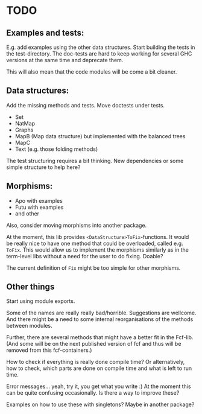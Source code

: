 # TODO

## Examples and tests:

E.g. add examples using the other data structures. Start building the
tests in the test-directory. The doc-tests are hard to keep working for
several GHC versions at the same time and deprecate them.

This will also mean that the code modules will be come a bit cleaner.


## Data structures:

Add the missing methods and tests. Move doctests under tests.

- Set
- NatMap
- Graphs
- MapB (Map data structure) but implemented with the balanced trees
- MapC 
- Text (e.g. those folding methods)


The test structuring requires a bit thinking. New dependencies or some 
simple structure to help here?
 

## Morphisms:
 
- Apo with examples
- Futu with examples
- and other 
 
Also, consider moving morphisms into another package. 

At the moment, this lib provides `<DataStructure>ToFix`-functions. It would be 
really nice to have one method that could be overloaded, called e.g. `ToFix`. 
This would allow us to implement the morphisms similarly as in the term-level 
libs without a need for the user to do fixing. Doable?

The current definition of `Fix` might be too simple for other morphisms.


## Other things

Start using module exports.

Some of the names are really really bad/horrible. Suggestions are wellcome.
And there might be a need to some internal reorganisations of the methods between
modules.

Further, there are several methods that might have a better fit in the Fcf-lib.
(And some will be on the next published version of fcf and thus will be removed
from this fcf-containers.)

How to check if everything is really done compile time? Or alternatively, how
to check, which parts are done on compile time and what is left to run time.

Error messages... yeah, try it, you get what you write :) At the moment this
can be quite confusing occasionally. Is there a way to improve these?

Examples on how to use these with singletons? Maybe in another package?

